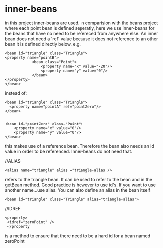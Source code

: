 # inner-beans
in this project inner-beans are used. In comparision with the beans project where each point bean is defined seperatly, here we use inner-beans for
the beans that have no need to be refereced from anywhere else. An inner bean does not need a 'ref' value because it does not reference to an other bean
it is defined directly below. e.g.
```
<bean id="triangle" class="Triangle">
<property name="pointB">
            <bean class="Point">
                <property name="x" value="-20"/>
                <property name="y" value="0"/>
            </bean>
</property>
</bean>
```

instead of:

```
<bean id="triangle" class="Triangle">
  <property name="pointA" ref="pointZero"/>
</bean>

  
<bean id="pointZero" class="Point">
    <property name="x" value="0"/>
    <property name="y" value="0"/>
</bean>
```

this makes use of a reference bean. Therefore the bean also needs an id value in order to be referenced. Inner-beans do not need that.

//ALIAS
```
<alias name="triangle" alias ="triangle-alias />
```
refers to the triangle bean. It can be used to refer to the bean and in the getBean method. Good practice is however to use id's. If you want to use another
name...use alias. You can also define an alias in the bean itself

```
<bean id="triangle" class="Triangle" alias="triangle-alias">
```
//IDREF
```
<property>
 <idref="zeroPoint" />
 </property
```

is a method to ensure that there need to be a hard id for a bean named zeroPoint